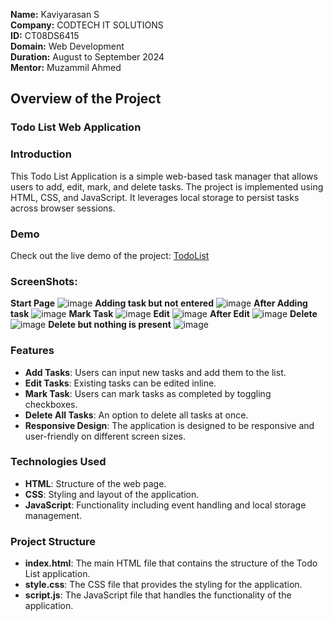 **Name:** Kaviyarasan S <br>
**Company:** CODTECH IT SOLUTIONS <br>
**ID:** CT08DS6415 <br>
**Domain:** Web Development <br>
**Duration:** August to September 2024 <br>
**Mentor:** Muzammil Ahmed <br>

## Overview of the Project  

### Todo List Web Application

### Introduction
This Todo List Application is a simple web-based task manager that allows users to add, edit, mark, and delete tasks. The project is implemented using HTML, CSS, and JavaScript. It leverages local storage to persist tasks across browser sessions.

### Demo
Check out the live demo of the project: [TodoList](https://codtech-task1.vercel.app/)

### ScreenShots:
  **Start Page**
  ![image](https://github.com/user-attachments/assets/27139c01-9451-4f17-aa7f-fe4bcd72ccc6)
  **Adding task but not entered**
  ![image](https://github.com/user-attachments/assets/d1229a44-d20b-434d-b6aa-a9a239cc171d)
  **After Adding task**
  ![image](https://github.com/user-attachments/assets/3d2569fe-5f59-4dd3-a714-526bed02e95b)
  **Mark Task**
  ![image](https://github.com/user-attachments/assets/967bec13-d7ea-410f-a2f6-c0157e0401ab)
  **Edit**
  ![image](https://github.com/user-attachments/assets/7ebf07ec-4882-4489-98a1-7d5c819fcd4d)
  **After Edit**
  ![image](https://github.com/user-attachments/assets/8c97273c-4f74-4c58-a8a9-5b83ded64afb)
  **Delete**
  ![image](https://github.com/user-attachments/assets/e55b6004-cbc6-4e90-8062-b4cc479837cf)
  **Delete but nothing is present**
  ![image](https://github.com/user-attachments/assets/04a406df-b229-44be-a530-f89fc4c4262d)

### Features
- **Add Tasks**: Users can input new tasks and add them to the list.
- **Edit Tasks**: Existing tasks can be edited inline.
- **Mark Task**: Users can mark tasks as completed by toggling checkboxes.
- **Delete All Tasks**: An option to delete all tasks at once.
- **Responsive Design**: The application is designed to be responsive and user-friendly on different screen sizes.

### Technologies Used
- **HTML**: Structure of the web page.
- **CSS**: Styling and layout of the application.
- **JavaScript**: Functionality including event handling and local storage management.

### Project Structure
- **index.html**: The main HTML file that contains the structure of the Todo List application.
- **style.css**: The CSS file that provides the styling for the application.
- **script.js**: The JavaScript file that handles the functionality of the application.
